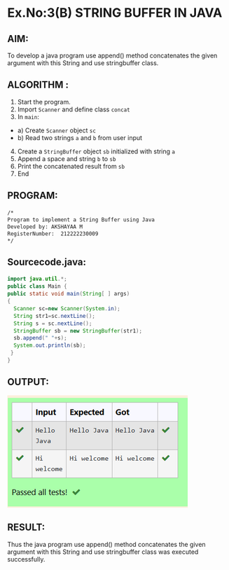 # Ex.No:3(B) STRING BUFFER IN JAVA

## AIM:
To develop a java program use append() method concatenates the given argument with this String and use stringbuffer class.

## ALGORITHM :
1.	Start the program.
2.	Import `Scanner` and define class `concat`
3.	In `main`:
-	a) Create `Scanner` object `sc`
-	b) Read two strings `a` and `b` from user input
4.	Create a `StringBuffer` object `sb` initialized with string `a`
5.	Append a space and string `b` to `sb`
6.	Print the concatenated result from `sb`
7.	End

## PROGRAM:
 ```
/*
Program to implement a String Buffer using Java
Developed by: AKSHAYAA M
RegisterNumber:  212222230009
*/
```

## Sourcecode.java:
```java
import java.util.*;
public class Main { 
public static void main(String[ ] args) 
{ 
  Scanner sc=new Scanner(System.in);
  String str1=sc.nextLine();
  String s = sc.nextLine();
  StringBuffer sb = new StringBuffer(str1); 
  sb.append(" "+s);
  System.out.println(sb); 
 } 
}
```
## OUTPUT:

![image](https://github.com/akshayaamanagal/19AI307_JAVA/blob/a5dfdd05bd0b908b2c74b73d09320d118537043c/Module-03/DAY-2/Screenshot%202025-04-30%20142303.png)

## RESULT:
Thus the java program use append() method concatenates the given argument with this String and use stringbuffer class was executed successfully.
